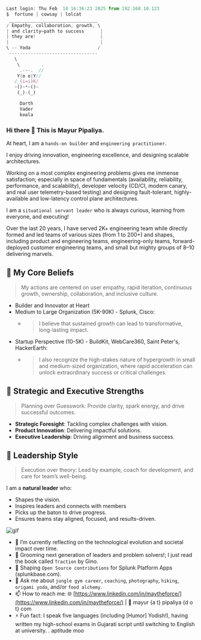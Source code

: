 ```js
Last login: Thu Feb  14 16:36:23 2025 from 192.168.10.123
$  fortune | cowsay | lolcat
 _________________________________
/ Empathy, collaboration, growth, \
| and clarity—path to success      |
| they are!                        |
|                                  |
\ -- Yoda                         /
 ---------------------------------
   \
    \        .
     .---.  //
    Y|o o|Y//
   /_(i=i)K/
   ~()~*~()~
    (_)-(_)

     Darth
     Vader
     koala
```


### Hi there 👋 This is Mayur Pipaliya. 

At heart, I am a `hands-on builder` and `engineering practitioner`.

I enjoy driving innovation, engineering excellence, and designing scalable architectures.

Working on a most complex engineering problems gives me immense satisfaction; especially in space of fundamentals (availability, reliability, performance, and scalability), developer velocity (CD/CI, modern canary, and real user telemetry-based testing) and designing fault-tolerant, highly-available and low-latency control plane architectures. 

I am a `situational servant leader` who is always curious, learning from everyone, and executing! 

Over the last 20 years, I have served 2K+ engineering team while directly formed and led teams of various sizes (from 1 to 200+) and shapes, including product and engineering teams, engineering-only teams, forward-deployed customer engineering teams, and small but mighty groups of 8–10 delivering marvels.


## 🌟 My Core Beliefs

> My actions are centered on user empathy, rapid iteration, continuous growth, ownership, collaboration, and inclusive culture.  

- Builder and Innovator at Heart
- Medium to Large Organization (5K-90K) - Splunk, Cisco:
  -  > I believe that sustained growth can lead to transformative, long-lasting impact.
- Startup Perspective (10-5K) - BuildKit, WebCare360, Saint Peter's, HackerEarth:
  -  > I also recognize the high-stakes nature of hypergrowth in small and medium-sized organization, where rapid acceleration can unlock extraordinary success or critical challenges.
 

## 🧠 Strategic and Executive Strengths

> Planning over Guesswork: Provide clarity, spark energy, and drive successful outcomes.

- **Strategic Foresight**: Tackling complex challenges with vision.
- **Product Innovation**: Delivering impactful solutions.
- **Executive Leadership**: Driving alignment and business success.

## 🎯 Leadership Style

>  Execution over theory: Lead by example, coach for development, and care for team’s well-being.

I am a **natural leader** who:
- Shapes the vision.
- Inspires leaders and connects with members
- Picks up the baton to drive progress.
- Ensures teams stay aligned, focused, and results-driven.


![gif](https://media3.giphy.com/media/FPbnShq1h1IS5FQyPD/giphy.gif)

- 🔭 I’m currently reflecting on the technological evolution and societal impact over time.
- 🌱 Grooming next generation of leaders and problem solvers!; I just read the book called `Traction` by Gino.
- 👯 Shaping `Open Source contributions` for Splunk Platform Apps (splunkbase.com).
- 💬 Ask me about `jungle gym career`, `coaching`, `photography`, `hiking`, `origami yoda`, and/or `food alchemy`.
- 📫 How to reach me: 🌐 [https://www.linkedin.com/in/maytheforce/](https://www.linkedin.com/in/maytheforce/) | 📧 mayur {a t} pipaliya {d o t} com
- ⚡ Fun fact: I speak five languages (including [Humor] Yodish!), having written my high-school exams in Gujarati script until switching to English at university.
. aptitude moo
